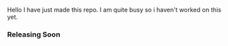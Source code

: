 Hello I have just made this repo. I am quite busy so i haven't worked on this yet.
<h3>Releasing Soon</h3>
